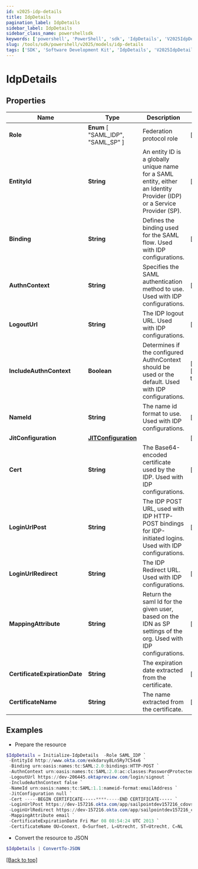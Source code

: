 ```yaml
---
id: v2025-idp-details
title: IdpDetails
pagination_label: IdpDetails
sidebar_label: IdpDetails
sidebar_class_name: powershellsdk
keywords: ['powershell', 'PowerShell', 'sdk', 'IdpDetails', 'V2025IdpDetails'] 
slug: /tools/sdk/powershell/v2025/models/idp-details
tags: ['SDK', 'Software Development Kit', 'IdpDetails', 'V2025IdpDetails']
---
```



# IdpDetails

## Properties

Name | Type | Description | Notes
------------ | ------------- | ------------- | -------------
**Role** |  **Enum** [  "SAML_IDP",    "SAML_SP" ] | Federation protocol role | [optional] 
**EntityId** | **String** | An entity ID is a globally unique name for a SAML entity, either an Identity Provider (IDP) or a Service Provider (SP). | [optional] 
**Binding** | **String** | Defines the binding used for the SAML flow. Used with IDP configurations. | [optional] 
**AuthnContext** | **String** | Specifies the SAML authentication method to use. Used with IDP configurations. | [optional] 
**LogoutUrl** | **String** | The IDP logout URL. Used with IDP configurations. | [optional] 
**IncludeAuthnContext** | **Boolean** | Determines if the configured AuthnContext should be used or the default. Used with IDP configurations. | [optional] [default to $false]
**NameId** | **String** | The name id format to use. Used with IDP configurations. | [optional] 
**JitConfiguration** | [**JITConfiguration**](jit-configuration) |  | [optional] 
**Cert** | **String** | The Base64-encoded certificate used by the IDP. Used with IDP configurations. | [optional] 
**LoginUrlPost** | **String** | The IDP POST URL, used with IDP HTTP-POST bindings for IDP-initiated logins. Used with IDP configurations. | [optional] 
**LoginUrlRedirect** | **String** | The IDP Redirect URL. Used with IDP configurations. | [optional] 
**MappingAttribute** | **String** | Return the saml Id for the given user, based on the IDN as SP settings of the org. Used with IDP configurations. | [required]
**CertificateExpirationDate** | **String** | The expiration date extracted from the certificate. | [optional] 
**CertificateName** | **String** | The name extracted from the certificate. | [optional] 

## Examples

- Prepare the resource
```powershell
$IdpDetails = Initialize-IdpDetails  -Role SAML_IDP `
 -EntityId http://www.okta.com/exkdaruy8Ln5Ry7C54x6 `
 -Binding urn:oasis:names:tc:SAML:2.0:bindings:HTTP-POST `
 -AuthnContext urn:oasis:names:tc:SAML:2.0:ac:classes:PasswordProtectedTransport `
 -LogoutUrl https://dev-206445.oktapreview.com/login/signout `
 -IncludeAuthnContext false `
 -NameId urn:oasis:names:tc:SAML:1.1:nameid-format:emailAddress `
 -JitConfiguration null `
 -Cert -----BEGIN CERTIFICATE-----****-----END CERTIFICATE----- `
 -LoginUrlPost https://dev-157216.okta.com/app/sailpointdev157216_cdovsaml_1/exkdaruy8Ln5Ry7C54x6/sso/saml `
 -LoginUrlRedirect https://dev-157216.okta.com/app/sailpointdev157216_cdovsaml_1/exkdaruy8Ln5Ry7C54x6/sso/saml `
 -MappingAttribute email `
 -CertificateExpirationDate Fri Mar 08 08:54:24 UTC 2013 `
 -CertificateName OU=Conext, O=Surfnet, L=Utrecht, ST=Utrecht, C=NL
```

- Convert the resource to JSON
```powershell
$IdpDetails | ConvertTo-JSON
```


[[Back to top]](#) 

